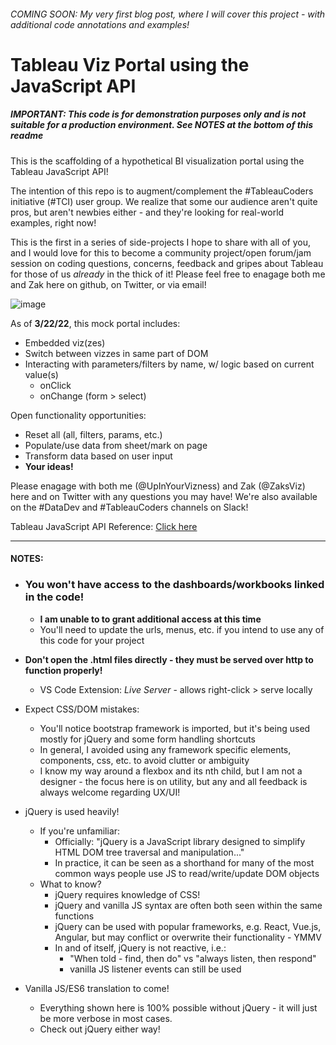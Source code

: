 ###### *COMING SOON: My very first blog post, where I will cover this project - with additional code annotations and examples!*

# Tableau Viz Portal using the JavaScript API
##### *IMPORTANT: This code is for demonstration purposes only and is not suitable for a production environment. See NOTES at the bottom of this readme*

This is the scaffolding of a hypothetical BI visualization portal using the Tableau JavaScript API!

The intention of this repo is to augment/complement the #TableauCoders initiative (#TCI) user group. We realize that some our audience aren't quite pros, but aren't newbies either - and they're looking for real-world examples, right now!

This is the first in a series of side-projects I hope to share with all of you, and I would love for this to become a community project/open forum/jam session on coding questions, concerns, feedback and gripes about Tableau for those of us *already* in the thick of it! Please feel free to enagage both me and Zak here on github, on Twitter, or via email!

![image](https://user-images.githubusercontent.com/67481849/159615201-f5a04ab8-59df-4266-8eff-4e75339415ab.png)


As of **3/22/22**, this mock portal includes:
- Embedded viz(zes)
- Switch between vizzes in same part of DOM
- Interacting with parameters/filters by name, w/ logic based on current value(s)
  - onClick
  - onChange (form > select)

Open functionality opportunities:
- Reset all (all, filters, params, etc.)
- Populate/use data from sheet/mark on page
- Transform data based on user input
- **Your ideas!**

Please enagage with both me (@UpInYourVizness) and Zak (@ZaksViz) here and on Twitter with any questions you may have! We're also available on the #DataDev and #TableauCoders channels on Slack!

Tableau JavaScript API Reference: [Click here](https://help.tableau.com/current/api/js_api/en-us/JavaScriptAPI/js_api_ref.htm)

-------------

#### NOTES:
- ### You won't have access to the dashboards/workbooks linked in the code! ###
  - **I am unable to to grant additional access at this time**
  - You'll need to update the urls, menus, etc. if you intend to use any of this code for your project
- **Don't open the .html files directly - they must be served over http to function properly!**
  - VS Code Extension: *Live Server* - allows right-click > serve locally
- Expect CSS/DOM mistakes:
  - You'll notice bootstrap framework is imported, but it's being used mostly for jQuery and some form handling shortcuts
  - In general, I avoided using any framework specific elements, components, css, etc. to avoid clutter or ambiguity
  - I know my way around a flexbox and its nth child, but I am not a designer - the focus here is on utility, but any and all feedback is always welcome regarding UX/UI!
  
- jQuery is used heavily!
  - If you're unfamiliar:
    - Officially: "jQuery is a JavaScript library designed to simplify HTML DOM tree traversal and manipulation..."
    - In practice, it can be seen as a shorthand for many of the most common ways people use JS to read/write/update DOM objects
  - What to know?
    - jQuery requires knowledge of CSS!
    - jQuery and vanilla JS syntax are often both seen within the same functions
    - jQuery can be used with popular frameworks, e.g. React, Vue.js, Angular, but may conflict or overwrite their functionality - YMMV
    - In and of itself, jQuery is not reactive, i.e.:
      - "When told - find, then do" vs "always listen, then respond"
      - vanilla JS listener events can still be used
      
- Vanilla JS/ES6 translation to come!
  - Everything shown here is 100% possible without jQuery - it will just be more verbose in most cases.
  - Check out jQuery either way!

